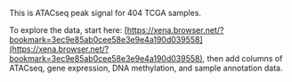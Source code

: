 This is ATACseq peak signal for 404 TCGA samples.

To explore the data, start here: [https://xena.browser.net/?bookmark=3ec9e85ab0cee58e3e9e4a190d039558](https://xena.browser.net/?bookmark=3ec9e85ab0cee58e3e9e4a190d039558), then add columns of ATACseq, gene expression, DNA methylation, and sample annotation data.
